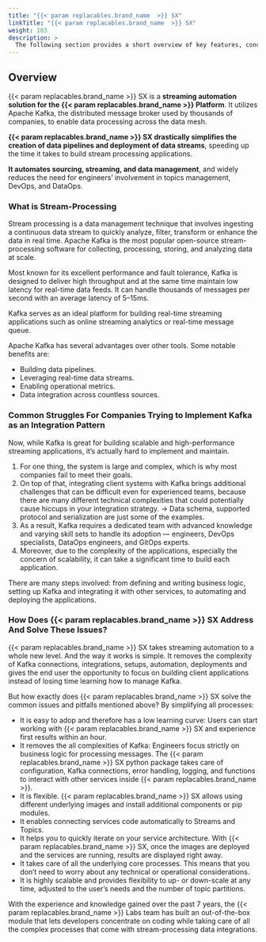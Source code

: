 ```yaml
---
title: "{{< param replacables.brand_name  >}} SX"
linkTitle: "{{< param replacables.brand_name  >}} SX"
weight: 103
description: >
  The following section provides a short overview of key features, concepts and architecture of {{< param replacables.brand_name  >}} SX.
---
```


## Overview

{{< param replacables.brand_name  >}} SX is a **streaming automation solution for the {{< param replacables.brand_name  >}} Platform**. It utilizes Apache Kafka, the distributed message broker used by thousands of companies, to enable data processing across the data mesh.

**{{< param replacables.brand_name  >}} SX drastically simplifies the creation of data pipelines and deployment of data streams**, speeding up the time it takes to build stream processing applications.

**It automates sourcing, streaming, and data management**, and widely reduces the need for engineers’ involvement in topics management, DevOps, and DataOps.

### What is Stream-Processing

Stream processing is a data management technique that involves ingesting a continuous data stream to quickly analyze, filter, transform or enhance the data in real time. Apache Kafka is the most popular open-source stream-processing software for collecting, processing, storing, and analyzing data at scale.

Most known for its excellent performance and fault tolerance, Kafka is designed to deliver high throughput and at the same time maintain low latency for real-time data feeds. It can handle thousands of messages per second with an average latency of 5–15ms.

Kafka serves as an ideal platform for building real-time streaming applications such as online streaming analytics or real-time message queue.

Apache Kafka has several advantages over other tools. Some notable benefits are:

- Building data pipelines.
- Leveraging real-time data streams.
- Enabling operational metrics.
- Data integration across countless sources.


### Common Struggles For Companies Trying to Implement Kafka as an Integration Pattern
Now, while Kafka is great for building scalable and high-performance streaming applications, it’s actually hard to implement and maintain.

1. For one thing, the system is large and complex, which is why most companies fail to meet their goals.
2. On top of that, integrating client systems with Kafka brings additional challenges that can be difficult even for experienced teams, because there are many different technical complexities that could potentially cause hiccups in your integration strategy. -> Data schema, supported protocol and serialization are just some of the examples.
3. As a result, Kafka requires a dedicated team with advanced knowledge and varying skill sets to handle its adoption — engineers, DevOps specialists, DataOps engineers, and GitOps experts.
4. Moreover, due to the complexity of the applications, especially the concern of scalability, it can take a significant time to build each application.

There are many steps involved: from defining and writing business logic, setting up Kafka and integrating it with other services, to automating and deploying the applications.

### How Does {{< param replacables.brand_name  >}} SX Address And Solve These Issues?

{{< param replacables.brand_name  >}} SX takes streaming automation to a whole new level. And the way it works is simple. It removes the complexity of Kafka connections, integrations, setups, automation, deployments and gives the end user the opportunity to focus on building client applications instead of losing time learning how to manage Kafka.

But how exactly does {{< param replacables.brand_name  >}} SX solve the common issues and pitfalls mentioned above? By simplifying all processes:

- It is easy to adop and therefore has a low learning curve: Users can start working with {{< param replacables.brand_name  >}} SX and experience first results within an hour.
- It removes the all complexities of Kafka: Engineers focus strictly on business logic for processing messages. The {{< param replacables.brand_name  >}} SX python package takes care of configuration, Kafka connections, error handling, logging, and functions to interact with other services inside {{< param replacables.brand_name  >}}.
- It is flexible. {{< param replacables.brand_name  >}} SX allows using different underlying images and install additional components or pip modules.
- It enables connecting services code automatically to Streams and Topics.
- It helps you to quickly iterate on your service architecture. With {{< param replacables.brand_name  >}} SX, once the images are deployed and the services are running, results are displayed right away.
- It takes care of all the underlying core processes. This means that you don’t need to worry about any technical or operational considerations.
- It is highly scalable and provides flexibility to up- or down-scale at any time, adjusted to the user’s needs and the number of topic partitions.

With the experience and knowledge gained over the past 7 years, the {{< param replacables.brand_name  >}} Labs team has built an out-of-the-box module that lets developers concentrate on coding while taking care of all the complex processes that come with stream-processing data integrations.
